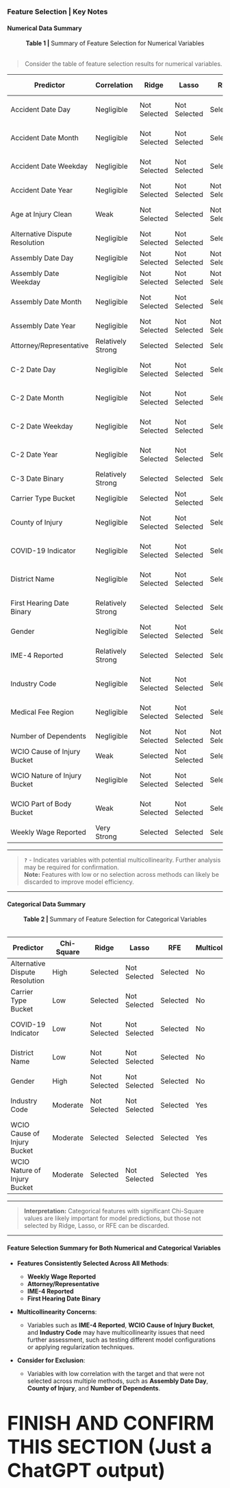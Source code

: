 ### **Feature Selection | Key Notes**

#### **Numerical Data Summary**

<center><b>Table 1 | </b> Summary of Feature Selection for Numerical Variables <br><br>


> Consider the table of feature selection results for numerical variables.


| **Predictor**                  | **Correlation** | **Ridge**     | **Lasso**     | **RFE**       | **Multicollinearity?** | **What to do?**              |
|--------------------------------|-----------------|---------------|---------------|---------------|-------------------------|------------------------------|
| Accident Date Day              | Negligible            | Not Selected  | Not Selected  | Selected      | No                      | Consider for exclusion       |
| Accident Date Month            | Negligible             | Not Selected  | Not Selected  | Selected      | Yes                     | Consider for exclusion       |
| Accident Date Weekday          | Negligible             | Not Selected  | Not Selected  | Selected      | Yes                     | Consider for exclusion       |
| Accident Date Year             | Negligible             | Not Selected  | Not Selected  | Not Selected  | Yes                     | Discard                      |
| Age at Injury Clean            | Weak        | Not Selected  | Selected      | Not Selected  | Yes                     | **Try with and without**     |
| Alternative Dispute Resolution | Negligible             | Not Selected  | Not Selected  | Selected      | No                      | **Consider including**       |
| Assembly Date Day              | Negligible             | Not Selected  | Not Selected  | Not Selected  | Yes                     | Discard                      |
| Assembly Date Weekday          | Negligible             | Not Selected  | Not Selected  | Not Selected  | Yes                     | Discard                      |
| Assembly Date Month            | Negligible             | Not Selected  | Not Selected  | Selected      | Yes                     | Consider for exclusion       |
| Assembly Date Year             | Negligible             | Not Selected  | Not Selected  | Not Selected  | Yes                     | Discard                      |
| Attorney/Representative        | Relatively Strong             | Selected      | Selected      | Selected      | No                      | **Consider including**       |
| C-2 Date Day                   | Negligible             | Not Selected  | Not Selected  | Selected      | No                      | Consider for exclusion       |
| C-2 Date Month                 | Negligible             | Not Selected  | Not Selected  | Selected      | No                      | Consider for exclusion       |
| C-2 Date Weekday               | Negligible             | Not Selected  | Not Selected  | Selected      | No                      | Consider for exclusion       |
| C-2 Date Year                  | Negligible             | Not Selected  | Not Selected  | Selected      | No                      | Consider for exclusion       |
| C-3 Date Binary                | Relatively Strong             | Selected      | Selected      | Selected      | No                      | **Consider including**       |
| Carrier Type Bucket            | Negligible             | Selected      | Not Selected  | Selected      | No                      | **Consider including**       |
| County of Injury               | Negligible             | Not Selected  | Not Selected  | Selected      | Yes                     | Consider for exclusion       |
| COVID-19 Indicator             | Negligible             | Not Selected  | Not Selected  | Selected      | No                      | Consider for exclusion       |
| District Name                  | Negligible             | Not Selected  | Not Selected  | Selected      | No                      | Consider for exclusion       |
| First Hearing Date Binary      | Relatively Strong         | Selected      | Selected      | Selected      | Yes                     | **Try with and without**     |
| Gender                         | Negligible             | Not Selected  | Not Selected  | Selected      | No                      | **Consider including**       |
| IME-4 Reported                 | Relatively Strong         | Selected      | Selected      | Selected      | Yes                     | **Try with and without**     |
| Industry Code                  | Negligible             | Not Selected  | Not Selected  | Selected      | Yes                     | Include with caution         |
| Medical Fee Region             | Negligible            | Not Selected  | Not Selected  | Selected      | Yes                     | Consider for exclusion       |
| Number of Dependents           | Negligible             | Not Selected  | Not Selected  | Not Selected  | No                      | Discard                      |
| WCIO Cause of Injury Bucket    | Weak        | Selected      | Not Selected  | Selected      | Yes                     | **Include in model**         |
| WCIO Nature of Injury Bucket   | Negligible             | Not Selected  | Not Selected  | Selected      | Yes                     | Consider for exclusion       |
| WCIO Part of Body Bucket       | Weak             | Not Selected  | Not Selected  | Selected      | Yes                     | Consider for exclusion       |
| Weekly Wage Reported           | Very Strong            | Selected      | Selected      | Selected      | No                      | **Include in model**         |


</center> 

---


> **`?`** - Indicates variables with potential multicollinearity. Further analysis may be required for confirmation. <br>
> **Note:** Features with low or no selection across methods can likely be discarded to improve model efficiency.

---

#### **Categorical Data Summary**

<center><b>Table 2 | </b> Summary of Feature Selection for Categorical Variables <br><br>

| **Predictor**                      | **Chi-Square** | **Ridge**     | **Lasso**     | **RFE**       | **Multicollinearity?** | **What to do?**              |
|------------------------------------|----------------|---------------|---------------|---------------|-------------------------|------------------------------|
| Alternative Dispute Resolution     | High           | Selected      | Not Selected  | Selected      | No                      | **Consider including**       |
| Carrier Type Bucket                | Low            | Selected      | Not Selected  | Selected      | No                      | Discard                      |
| COVID-19 Indicator                 | Low            | Not Selected  | Not Selected  | Selected      | No                      | Consider for exclusion       |
| District Name                      | Low            | Not Selected  | Not Selected  | Selected      | No                      | Consider for exclusion       |
| Gender                             | High           | Not Selected  | Not Selected  | Selected      | No                      | **Consider including**       |
| Industry Code                      | Moderate       | Not Selected  | Not Selected  | Selected      | Yes                     | **Try with and without**     |
| WCIO Cause of Injury Bucket        | Moderate       | Selected      | Selected      | Selected      | Yes                     | **Include in model**         |
| WCIO Nature of Injury Bucket       | Moderate       | Selected      | Not Selected  | Selected      | Yes                     | **Try with and without**     |

</center>

---

> **Interpretation:** Categorical features with significant Chi-Square values are likely important for model predictions, but those not selected by Ridge, Lasso, or RFE can be discarded.

---

#### **Feature Selection Summary for Both Numerical and Categorical Variables**

- **Features Consistently Selected Across All Methods**: 
  - **Weekly Wage Reported**
  - **Attorney/Representative**
  - **IME-4 Reported**
  - **First Hearing Date Binary**

- **Multicollinearity Concerns**: 
  - Variables such as **IME-4 Reported**, **WCIO Cause of Injury Bucket**, and **Industry Code** may have multicollinearity issues that need further assessment, such as testing different model configurations or applying regularization techniques.

- **Consider for Exclusion**: 
  - Variables with low correlation with the target and that were not selected across multiple methods, such as **Assembly Date Day**, **County of Injury**, and **Number of Dependents**.

<div class="alert alert-block alert-danger" style="font-weight: bold; font-size: 45px;">

FINISH AND CONFIRM THIS SECTION (Just a ChatGPT output)

</div>